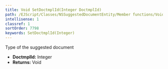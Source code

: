 ```yaml
---
title: Void SetDoctmplId(Integer DoctmplId)
path: /EJScript/Classes/NSSuggestedDocumentEntity/Member functions/Void SetDoctmplId(Integer p_0)
intellisense: 1
classref: 1
sortOrder: 7798
keywords: SetDoctmplId(Integer)
---
```



Type of the suggested document



* **DoctmplId:** Integer
* **Returns:** Void


